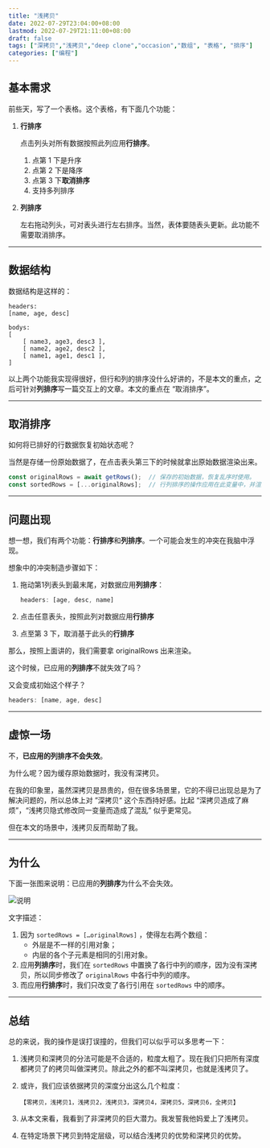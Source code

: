 ```yaml
---
title: "浅拷贝"
date: 2022-07-29T23:04:00+08:00
lastmod: 2022-07-29T21:11:00+08:00
draft: false
tags: ["深拷贝","浅拷贝","deep clone","occasion","数组", "表格", "排序"]
categories: ["编程"]
---
```


## 基本需求

前些天，写了一个表格。这个表格，有下面几个功能：

1. **行排序**
    
    点击列头对所有数据按照此列应用**行排序**。
    
    1. 点第 1 下是升序
    2. 点第 2 下是降序
    3. 点第 3 下**取消排序**
    4. 支持多列排序
2. **列排序**
    
    左右拖动列头，可对表头进行左右排序。当然，表体要随表头更新。此功能不需要取消排序。
    
-----
## 数据结构

数据结构是这样的：

```
headers: 
[name, age, desc]

bodys:
[
    [ name3, age3, desc3 ],
    [ name2, age2, desc2 ],
    [ name1, age1, desc1 ],
]
```

以上两个功能我实现得很好，但行和列的排序没什么好讲的，不是本文的重点，之后可针对**列排序**写一篇交互上的文章。本文的重点在 “取消排序”。

-----
## 取消排序

如何将已排好的行数据恢复初始状态呢？

当然是存储一份原始数据了，在点击表头第三下的时候就拿出原始数据渲染出来。

```jsx
const originalRows = await getRows();  // 保存的初始数据，恢复乱序时使用。
const sortedRows = [...originalRows];  // 行列排序的操作应用在此变量中，并渲染此变量在页面中。
```
-----
## 问题出现

想一想，我们有两个功能：**行排序**和**列排序**。一个可能会发生的冲突在我脑中浮现。

想象中的冲突制造步骤如下：

1. 拖动第1列表头到最末尾，对数据应用**列排序**：
    
    ```jsx
    headers: [age, desc, name]
    ```
    
2. 点击任意表头，按照此列对数据应用**行排序**
3. 点至第 3 下，取消基于此头的**行排序**

那么，按照上面讲的，我们需要拿 originalRows 出来渲染。

这个时候，已应用的**列排序**不就失效了吗？

又会变成初始这个样子？

```jsx
headers: [name, age, desc]
```

-----
## 虚惊一场

不，**已应用的列排序不会失效**。

为什么呢？因为缓存原始数据时，我没有深拷贝。

在我的印象里，虽然深拷贝是昂贵的，但在很多场景里，它的不得已出现总是为了解决问题的，所以总体上对 ”深拷贝“ 这个东西持好感。比起 “深拷贝造成了麻烦”，“浅拷贝隐式修改同一变量而造成了混乱” 似乎更常见。

但在本文的场景中，浅拷贝反而帮助了我。

-----
## 为什么
下面一张图来说明：已应用的**列排序**为什么不会失效。

![说明](/post-images/shallow-copy.png)

文字描述：
1. 因为 `sortedRows = […originalRows]` ，使得左右两个数组：
    * 外层是不一样的引用对象；
    * 内层的各个子元素是相同的引用对象。
2. 应用**列排序**时，我们在 `sortedRows` 中置换了各行中列的顺序，因为没有深拷贝，所以同步修改了 `originalRows` 中各行中列的顺序。
3. 而应用**行排序**时，我们只改变了各行引用在 `sortedRows` 中的顺序。

-----
## 总结

总的来说，我的操作是误打误撞的，但我们可以似乎可以多思考一下：

1. 浅拷贝和深拷贝的分法可能是不合适的，粒度太粗了。现在我们只把所有深度都拷贝了的拷贝叫做深拷贝。除此之外的都不叫深拷贝，也就是浅拷贝了。
2. 或许，我们应该依据拷贝的深度分出这么几个粒度：
    
    `【零拷贝，浅拷贝1，浅拷贝2，浅拷贝3，深拷贝4，深拷贝5，深拷贝6，全拷贝】`
    
3. 从本文来看，我看到了非深拷贝的巨大潜力。我发誓我他妈爱上了浅拷贝。
4. 在特定场景下拷贝到特定层级，可以结合浅拷贝的优势和深拷贝的优势。